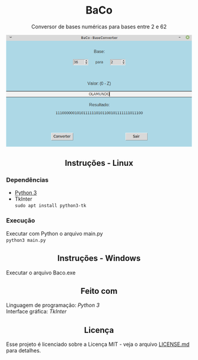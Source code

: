 <h1 align='center'>BaCo</h1>   
<p align='center'>Conversor de bases numéricas para bases entre 2 e 62</p>   
   
<img src="https://raw.githubusercontent.com/EricMGS/BaCo/master/image.png" alt="Project Image"/>  

<h2 align='center'>Instruções - Linux</h2>   
   
### Dependências  
- [Python 3](https://www.python.org/downloads/)  
- TkInter  
`sudo apt install python3-tk`  

### Execução   
Executar com Python o arquivo main.py   
```python3 main.py```   

<h2 align='center'>Instruções - Windows</h2>   
   
Executar o arquivo Baco.exe   

<h2 align='center'>Feito com</h2>  
  
Linguagem de programação: *Python 3*  
Interface gráfica: *TkInter*  

<h2 align='center'>Licença</h2>   
   
Esse projeto é licenciado sobre a Licença MIT - veja o arquivo [LICENSE.md](https://github.com/EricMGS/BaCo/blob/master/LICENSE) para detalhes.  
